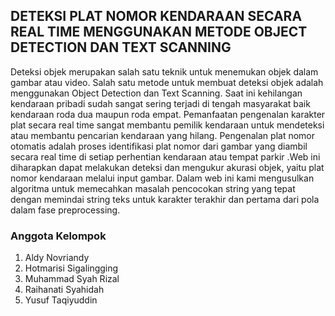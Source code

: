 ## DETEKSI PLAT NOMOR KENDARAAN SECARA REAL TIME MENGGUNAKAN METODE OBJECT DETECTION DAN TEXT SCANNING

Deteksi objek merupakan salah satu teknik untuk menemukan objek dalam gambar atau video. Salah satu metode untuk membuat deteksi objek adalah menggunakan Object Detection dan Text Scanning. Saat ini kehilangan kendaraan pribadi sudah sangat sering terjadi di tengah masyarakat baik kendaraan roda dua maupun roda empat. Pemanfaatan pengenalan karakter plat secara real time  sangat membantu pemilik kendaraan untuk mendeteksi atau membantu pencarian kendaraan yang hilang. Pengenalan plat nomor otomatis adalah proses identifikasi plat nomor dari gambar yang diambil secara real time di setiap perhentian kendaraan atau tempat parkir .Web ini diharapkan dapat melakukan deteksi dan mengukur akurasi objek, yaitu plat nomor kendaraan  melalui input gambar. Dalam web ini kami mengusulkan algoritma untuk memecahkan masalah pencocokan string yang tepat dengan memindai string teks untuk karakter terakhir dan pertama dari pola dalam fase preprocessing.




### Anggota Kelompok
1. Aldy Novriandy
2. Hotmarisi Sigalingging
3. Muhammad Syah Rizal
4. Raihanati  Syahidah
5. Yusuf Taqiyuddin
